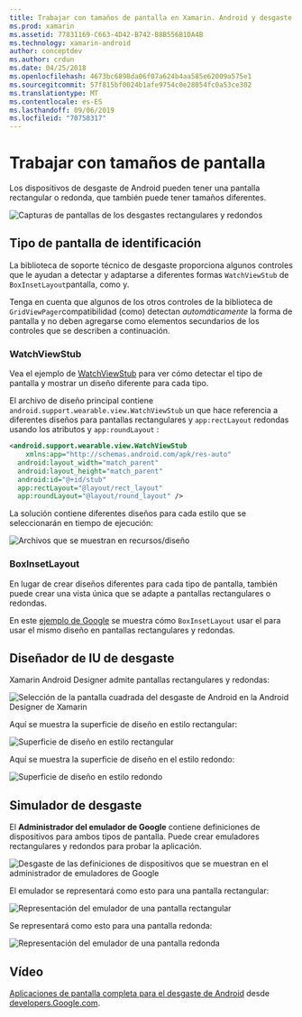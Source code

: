 ```yaml
---
title: Trabajar con tamaños de pantalla en Xamarin. Android y desgaste del SO
ms.prod: xamarin
ms.assetid: 77831169-C663-4D42-B742-B8B556B1DA4B
ms.technology: xamarin-android
author: conceptdev
ms.author: crdun
ms.date: 04/25/2018
ms.openlocfilehash: 4673bc6898da06f07a624b4aa585e62009a575e1
ms.sourcegitcommit: 57f815bf0024b1afe9754c0e28054fc0a53ce302
ms.translationtype: MT
ms.contentlocale: es-ES
ms.lasthandoff: 09/06/2019
ms.locfileid: "70758317"
---
```

# <a name="working-with-screen-sizes"></a>Trabajar con tamaños de pantalla

Los dispositivos de desgaste de Android pueden tener una pantalla rectangular o redonda, que también puede tener tamaños diferentes.

![Capturas de pantallas de los desgastes rectangulares y redondos](screen-sizes-images/moyeu-wear.png)

## <a name="identifying-screen-type"></a>Tipo de pantalla de identificación

La biblioteca de soporte técnico de desgaste proporciona algunos controles que le ayudan a detectar y adaptarse a diferentes formas `WatchViewStub` de `BoxInsetLayout`pantalla, como y.

Tenga en cuenta que algunos de los otros controles de la biblioteca de `GridViewPager`compatibilidad (como) detectan *automáticamente* la forma de pantalla y no deben agregarse como elementos secundarios de los controles que se describen a continuación.

### <a name="watchviewstub"></a>WatchViewStub

Vea el ejemplo de [WatchViewStub](https://docs.microsoft.com/samples/xamarin/monodroid-samples/wear-watchviewstub) para ver cómo detectar el tipo de pantalla y mostrar un diseño diferente para cada tipo.

El archivo de diseño principal contiene `android.support.wearable.view.WatchViewStub` un que hace referencia a diferentes diseños para pantallas rectangulares y `app:rectLayout` redondas usando los atributos y `app:roundLayout` :

```xml
<android.support.wearable.view.WatchViewStub
    xmlns:app="http://schemas.android.com/apk/res-auto"
  android:layout_width="match_parent"
  android:layout_height="match_parent"
  android:id="@+id/stub"
  app:rectLayout="@layout/rect_layout"
  app:roundLayout="@layout/round_layout" />
```

La solución contiene diferentes diseños para cada estilo que se seleccionarán en tiempo de ejecución:

![Archivos que se muestran en recursos/diseño](screen-sizes-images/solution.png)

### <a name="boxinsetlayout"></a>BoxInsetLayout

En lugar de crear diseños diferentes para cada tipo de pantalla, también puede crear una vista única que se adapte a pantallas rectangulares o redondas.

En este [ejemplo de Google](https://developer.android.com/training/wearables/ui/layouts.html#same-layout) se muestra cómo `BoxInsetLayout` usar el para usar el mismo diseño en pantallas rectangulares y redondas.

## <a name="wear-ui-designer"></a>Diseñador de IU de desgaste

Xamarin Android Designer admite pantallas rectangulares y redondas:

![Selección de la pantalla cuadrada del desgaste de Android en la Android Designer de Xamarin](screen-sizes-images/design-screen-type.png)

Aquí se muestra la superficie de diseño en estilo rectangular:

![Superficie de diseño en estilo rectangular](screen-sizes-images/design-rect.png) 

Aquí se muestra la superficie de diseño en el estilo redondo:

![Superficie de diseño en estilo redondo](screen-sizes-images/design-round.png)

## <a name="wear-simulator"></a>Simulador de desgaste

El **Administrador del emulador de Google** contiene definiciones de dispositivos para ambos tipos de pantalla. Puede crear emuladores rectangulares y redondos para probar la aplicación.

![Desgaste de las definiciones de dispositivos que se muestran en el administrador de emuladores de Google](screen-sizes-images/emulator-devices.png)

El emulador se representará como esto para una pantalla rectangular:

![Representación del emulador de una pantalla rectangular](screen-sizes-images/recipe-2.png) 

Se representará como esto para una pantalla redonda:

![Representación del emulador de una pantalla redonda](screen-sizes-images/recipe-2-round.png)

## <a name="video"></a>Vídeo

[Aplicaciones de pantalla completa para el desgaste de Android](https://www.youtube.com/watch?v=naf_WbtFAlY) desde [developers.Google.com](https://www.youtube.com/channel/UC_x5XG1OV2P6uZZ5FSM9Ttw).
